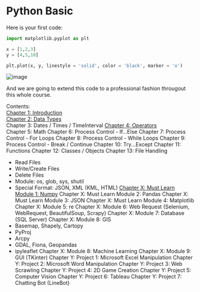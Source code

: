 # Python Basic

Here is your first code:

```python
import matplotlib.pyplot as plt

x = [1,2,3]
y = [4,5,10]

plt.plot(x, y, linestyle = 'solid', color = 'black', marker = 'o')
```
![image](https://user-images.githubusercontent.com/51909547/177478703-270efb9f-8073-455a-af65-af034c1a3a2a.png)

And we are going to extend this code to a professional fashion througout this whole course.

Contents: <br/>
[Chapter 1: Introduction](Chp1.md) <br/>
[Chapter 2: Data Types](Chp2.md) <br/>
Chapter 3: Dates / Times / TimeInterval
[Chapter 4: Operators](Chp3.md) <br/>
Chapter 5: Math
Chapter 6: Process Control - If...Else
Chapter 7: Process Control - For Loops
Chapter 8: Process Control - While Loops
Chapter 9: Process Control - Break / Continue
Chapter 10: Try...Except
Chapter 11: Functions
Chapter 12: Classes / Objects
Chapter 13: File Handling
- Read Files
- Write/Create Files
- Delete Files
- Module: os, glob, sys, shutil
- Special Format: JSON, XML (KML, HTML)
[Chapter X: Must Learn Module 1: Numpy](ChpX_Numpy.md)
Chapter X: Must Learn Module 2: Pandas
Chapter X: Must Learn Module 3: JSON
Chapter X: Must Learn Module 4: Matplotlib
Chapter X: Module 5: re
Chapter X: Module 6: Web Request (Selenium, WebRequest, BeautifulSoup, Scrapy)
Chapter X: Module 7: Database (SQL Server)
Chapter X: Module 8: GIS
- Basemap, Shapely, Cartopy
- PyProj
- Arcpy
- GDAL, Fiona, Geopandas
- ipyleaflet
Chapter X: Module 8: Machine Learning
Chapter X: Module 9: GUI (TKinter)
Chapter Y: Project 1: Microsoft Excel Manipulation
Chapter Y: Project 2: Microsoft Word Manipulation
Chapter Y: Project 3: Web Scrawling
Chapter Y: Project 4: 2D Game Creation
Chapter Y: Project 5: Computer Vision
Chapter Y: Project 6: Tableau
Chapter Y: Project 7: Chatting Bot (LineBot)

